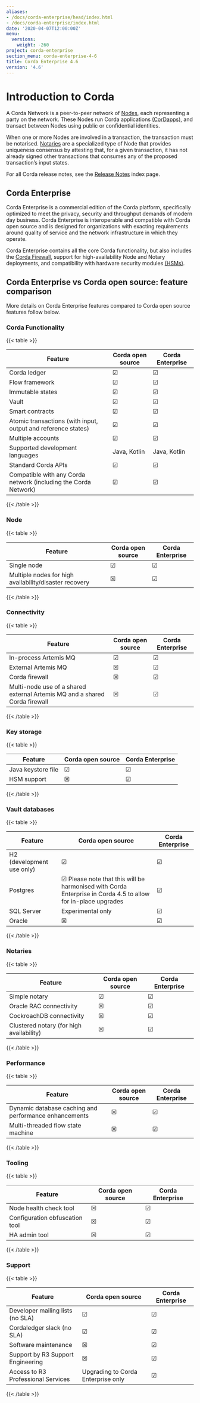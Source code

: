 ```yaml
---
aliases:
- /docs/corda-enterprise/head/index.html
- /docs/corda-enterprise/index.html
date: '2020-04-07T12:00:00Z'
menu:
  versions:
    weight: -260
project: corda-enterprise
section_menu: corda-enterprise-4-6
title: Corda Enterprise 4.6
version: '4.6'
---
```


# Introduction to Corda

A Corda Network is a peer-to-peer network of [Nodes](./node/component-topology.html), each representing a party on the network.
These Nodes run Corda applications [(CorDapps)](./cordapps/cordapp-overview.html), and transact between Nodes using public or
confidential identities.

When one or more Nodes are involved in a transaction, the transaction must be notarised. [Notaries](./notary/ha-notary-service-overview.html) are a specialized type
of Node that provides uniqueness consensus by attesting that, for a given transaction, it has not already signed other
transactions that consumes any of the proposed transaction’s input states.

For all Corda release notes, see the [Release Notes](release-notes-index.md) index page.

## Corda Enterprise

Corda Enterprise is a commercial edition of the Corda platform, specifically optimized to meet the privacy, security and
throughput demands of modern day business. Corda Enterprise is interoperable and compatible with Corda open source and
is designed for organizations with exacting requirements around quality of service and the network infrastructure in
which they operate.

Corda Enterprise contains all the core Corda functionality, but also includes the [Corda Firewall](./node/corda-firewall-component.html),
support for high-availability Node and Notary deployments, and compatibility with hardware security modules [(HSMs)](node/operating/cryptoservice-configuration.html).

## Corda Enterprise vs Corda open source: feature comparison

More details on Corda Enterprise features compared to Corda open source features follow below.

### Corda Functionality

{{< table >}}

|Feature|Corda open source|Corda Enterprise|
|------------------------------------------------------------|------------------------------|------------------------------|
|Corda ledger|&#9745;|&#9745;|
|Flow framework|&#9745;|&#9745;|
|Immutable states|&#9745;|&#9745;|
|Vault|&#9745;|&#9745;|
|Smart contracts|&#9745;|&#9745;|
|Atomic transactions (with input, output and reference states)|&#9745;|&#9745;|
|Multiple accounts|&#9745;|&#9745;|
|Supported development languages|Java, Kotlin|Java, Kotlin|
|Standard Corda APIs|&#9745;|&#9745;|
|Compatible with any Corda network (including the Corda Network)|&#9745;|&#9745;|

{{< /table >}}

### Node

{{< table >}}

|Feature|Corda open source|Corda Enterprise|
|------------------------------------------------------------|------------------------------|------------------------------|
|Single node|&#9745;|&#9745;|
|Multiple nodes for high availability/disaster recovery|&#9746;|&#9745;|

{{< /table >}}

### Connectivity

{{< table >}}

|Feature|Corda open source|Corda Enterprise|
|------------------------------------------------------------|------------------------------|------------------------------|
|In-process Artemis MQ|&#9745;|&#9745;|
|External Artemis MQ|&#9746;|&#9745;|
|Corda firewall|&#9746;|&#9745;|
|Multi-node use of a shared external Artemis MQ and a shared Corda firewall|&#9746;|&#9745;|

{{< /table >}}

### Key storage

{{< table >}}

|Feature|Corda open source|Corda Enterprise|
|------------------------------------------------------------|------------------------------|------------------------------|
|Java keystore file|&#9745;|&#9745;|
|HSM support|&#9746;|&#9745;|

{{< /table >}}

### Vault databases

{{< table >}}

|Feature|Corda open source|Corda Enterprise|
|------------------------------------------------------------|------------------------------|------------------------------|
|H2 (development use only)|&#9745;|&#9745;|
|Postgres|&#9745; Please note that this will be harmonised with Corda Enterprise in Corda 4.5 to allow for in-place upgrades|&#9745;|
|SQL Server|Experimental only|&#9745;|
|Oracle|&#9746;|&#9745;|

{{< /table >}}

### Notaries

{{< table >}}

|Feature|Corda open source|Corda Enterprise|
|------------------------------------------------------------|------------------------------|------------------------------|
|Simple notary|&#9745;|&#9745;|
|Oracle RAC connectivity|&#9746;|&#9745;|
|CockroachDB connectivity|&#9746;|&#9745;|
|Clustered notary (for high availability)|&#9746;|&#9745;|

{{< /table >}}

### Performance

{{< table >}}

|Feature|Corda open source|Corda Enterprise|
|------------------------------------------------------------|------------------------------|------------------------------|
|Dynamic database caching and performance enhancements|&#9746;|&#9745;|
|Multi-threaded flow state machine|&#9746;|&#9745;|

{{< /table >}}

### Tooling

{{< table >}}

|Feature|Corda open source|Corda Enterprise|
|------------------------------------------------------------|------------------------------|------------------------------|
|Node health check tool|&#9746;|&#9745;|
|Configuration obfuscation tool|&#9746;|&#9745;|
|HA admin tool|&#9746;|&#9745;|

{{< /table >}}

### Support

{{< table >}}

|Feature|Corda open source|Corda Enterprise|
|------------------------------------------------------------|------------------------------|------------------------------|
|Developer mailing lists (no SLA)|&#9745;|&#9745;|
|Cordaledger slack (no SLA)|&#9745;|&#9745;|
|Software maintenance|&#9746;|&#9745;|
|Support by R3 Support Engineering|&#9746;|&#9745;|
|Access to R3 Professional Services|Upgrading to Corda Enterprise only |&#9745;|

{{< /table >}}
